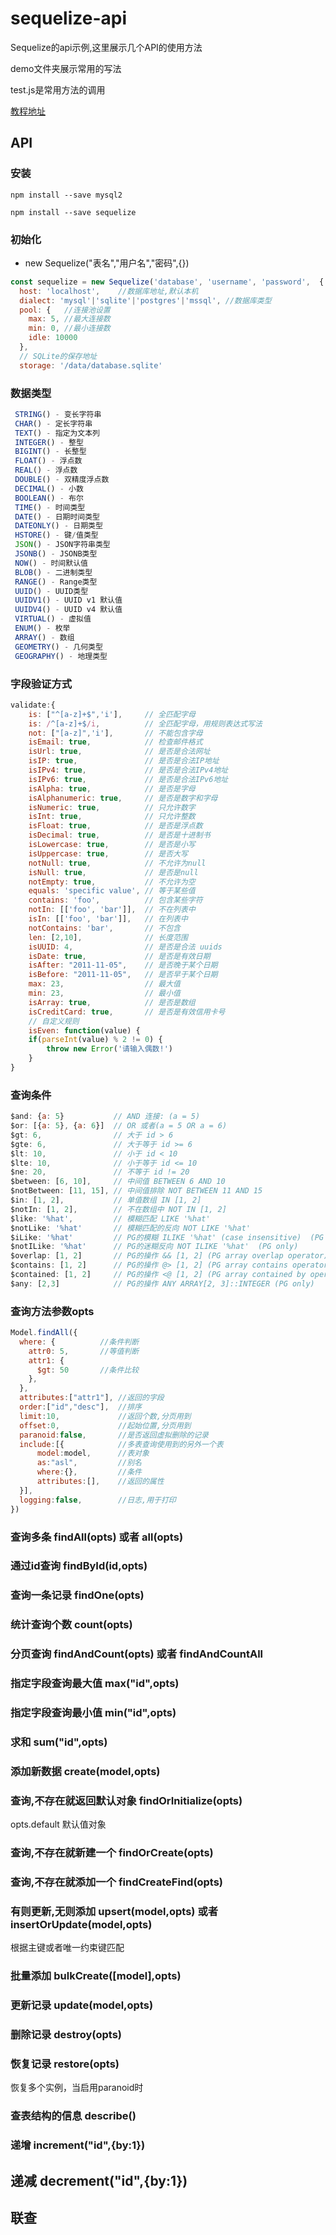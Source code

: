 # sequelize-api
Sequelize的api示例,这里展示几个API的使用方法

demo文件夹展示常用的写法

test.js是常用方法的调用

[教程地址](https://gitbook.cn/gitchat/activity/5b654bd25f339e0e067338ec)

## API

### 安装

`npm install --save mysql2`

`npm install --save sequelize`
### 初始化

- new Sequelize("表名","用户名","密码",{})
```javascript
const sequelize = new Sequelize('database', 'username', 'password',  {
  host: 'localhost',    //数据库地址,默认本机
  dialect: 'mysql'|'sqlite'|'postgres'|'mssql', //数据库类型
  pool: {   //连接池设置
    max: 5, //最大连接数
    min: 0, //最小连接数
    idle: 10000
  },
  // SQLite的保存地址
  storage: '/data/database.sqlite'

```
### 数据类型

```javascript
 STRING() - 变长字符串
 CHAR() - 定长字符串
 TEXT() - 指定为文本列
 INTEGER() - 整型
 BIGINT() - 长整型
 FLOAT() - 浮点数
 REAL() - 浮点数
 DOUBLE() - 双精度浮点数
 DECIMAL() - 小数
 BOOLEAN() - 布尔
 TIME() - 时间类型
 DATE() - 日期时间类型
 DATEONLY() - 日期类型
 HSTORE() - 键/值类型
 JSON() - JSON字符串类型
 JSONB() - JSONB类型
 NOW() - 时间默认值
 BLOB() - 二进制类型
 RANGE() - Range类型
 UUID() - UUID类型
 UUIDV1() - UUID v1 默认值
 UUIDV4() - UUID v4 默认值
 VIRTUAL() - 虚拟值
 ENUM() - 枚举
 ARRAY() - 数组
 GEOMETRY() - 几何类型
 GEOGRAPHY() - 地理类型
```

### 字段验证方式

```javascript
validate:{
    is: ["^[a-z]+$",'i'],     // 全匹配字母
    is: /^[a-z]+$/i,          // 全匹配字母，用规则表达式写法
    not: ["[a-z]",'i'],       // 不能包含字母
    isEmail: true,            // 检查邮件格式
    isUrl: true,              // 是否是合法网址
    isIP: true,               // 是否是合法IP地址
    isIPv4: true,             // 是否是合法IPv4地址
    isIPv6: true,             // 是否是合法IPv6地址
    isAlpha: true,            // 是否是字母
    isAlphanumeric: true,     // 是否是数字和字母
    isNumeric: true,          // 只允许数字
    isInt: true,              // 只允许整数
    isFloat: true,            // 是否是浮点数
    isDecimal: true,          // 是否是十进制书
    isLowercase: true,        // 是否是小写
    isUppercase: true,        // 是否大写
    notNull: true,            // 不允许为null
    isNull: true,             // 是否是null
    notEmpty: true,           // 不允许为空
    equals: 'specific value', // 等于某些值
    contains: 'foo',          // 包含某些字符
    notIn: [['foo', 'bar']],  // 不在列表中
    isIn: [['foo', 'bar']],   // 在列表中
    notContains: 'bar',       // 不包含
    len: [2,10],              // 长度范围
    isUUID: 4,                // 是否是合法 uuids
    isDate: true,             // 是否是有效日期
    isAfter: "2011-11-05",    // 是否晚于某个日期
    isBefore: "2011-11-05",   // 是否早于某个日期
    max: 23,                  // 最大值
    min: 23,                  // 最小值
    isArray: true,            // 是否是数组
    isCreditCard: true,       // 是否是有效信用卡号
    // 自定义规则
    isEven: function(value) {
    if(parseInt(value) % 2 != 0) {
        throw new Error('请输入偶数!')
    }
}
```

### 查询条件

``` javascript
$and: {a: 5}           // AND 连接: (a = 5)
$or: [{a: 5}, {a: 6}]  // OR 或者(a = 5 OR a = 6)
$gt: 6,                // 大于 id > 6
$gte: 6,               // 大于等于 id >= 6
$lt: 10,               // 小于 id < 10
$lte: 10,              // 小于等于 id <= 10
$ne: 20,               // 不等于 id != 20
$between: [6, 10],     // 中间值 BETWEEN 6 AND 10
$notBetween: [11, 15], // 中间值排除 NOT BETWEEN 11 AND 15
$in: [1, 2],           // 单值数组 IN [1, 2]
$notIn: [1, 2],        // 不在数组中 NOT IN [1, 2]
$like: '%hat',         // 模糊匹配 LIKE '%hat'
$notLike: '%hat'       // 模糊匹配的反向 NOT LIKE '%hat'
$iLike: '%hat'         // PG的模糊 ILIKE '%hat' (case insensitive)  (PG only)
$notILike: '%hat'      // PG的迷糊反向 NOT ILIKE '%hat'  (PG only)
$overlap: [1, 2]       // PG的操作 && [1, 2] (PG array overlap operator)
$contains: [1, 2]      // PG的操作 @> [1, 2] (PG array contains operator)
$contained: [1, 2]     // PG的操作 <@ [1, 2] (PG array contained by operator)
$any: [2,3]            // PG的操作 ANY ARRAY[2, 3]::INTEGER (PG only)
```
### 查询方法参数opts

```javascript
Model.findAll({
  where: {          //条件判断
    attr0: 5,       //等值判断
    attr1: {
      $gt: 50       //条件比较
    },
  },
  attributes:["attr1"], //返回的字段
  order:["id","desc"],  //排序
  limit:10,             //返回个数,分页用到
  offset:0,             //起始位置,分页用到
  paranoid:false,       //是否返回虚拟删除的记录
  include:[{            //多表查询使用到的另外一个表
      model:model,      //表对象
      as:"asl",         //别名
      where:{},         //条件
      attributes:[],    //返回的属性
  }],  
  logging:false,        //日志,用于打印     
})
```
### 查询多条 findAll(opts) 或者 all(opts)

### 通过id查询  findById(id,opts)

### 查询一条记录   findOne(opts)

### 统计查询个数    count(opts)

### 分页查询    findAndCount(opts) 或者 findAndCountAll

### 指定字段查询最大值  max("id",opts)

### 指定字段查询最小值  min("id",opts)

### 求和    sum("id",opts)

### 添加新数据  create(model,opts)

### 查询,不存在就返回默认对象   findOrInitialize(opts)

opts.default    默认值对象

### 查询,不存在就新建一个   findOrCreate(opts)

### 查询,不存在就添加一个   findCreateFind(opts)

### 有则更新,无则添加   upsert(model,opts)  或者 insertOrUpdate(model,opts)

根据主键或者唯一约束键匹配

### 批量添加    bulkCreate([model],opts)

### 更新记录    update(model,opts)

### 删除记录    destroy(opts)

### 恢复记录    restore(opts)

恢复多个实例，当启用paranoid时

### 查表结构的信息  describe()

### 递增  increment("id",{by:1})

## 递减     decrement("id",{by:1})

## 联查

```

```
